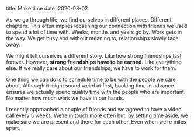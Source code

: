 title: Make time
date: 2020-08-02

As we go through life, we find ourselves in different places. Different chapters. This often implies loosening our connection with friends we used to spend a lot of time with. Weeks, months and years go by. Work gets in the way. We get busy and without meaning to, relationships slowly fade away.

We might tell ourselves a different story. Like how strong friendships last forever. However, **strong friendships have to be earned**. Like everything else. If we really care about our friendships, we have to work for them.

One thing we can do is to schedule time to be with the people we care about. Although it might sound weird at first, booking time in advance ensures we actually spend quality time with the people who are important. No matter how much work we have in our hands.

I recently approached a couple of friends and we agreed to have a video call every 5 weeks. We’re in touch more often but, by setting time aside, we make sure we are present and there for each other. Even when we’re miles apart.